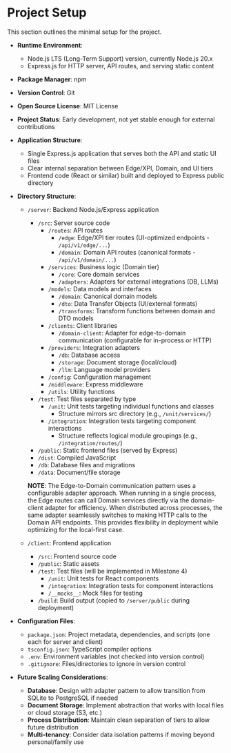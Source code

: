 # Project Setup

This section outlines the minimal setup for the project.

- **Runtime Environment**: 
  - Node.js LTS (Long-Term Support) version, currently Node.js 20.x
  - Express.js for HTTP server, API routes, and serving static content
- **Package Manager**: npm
- **Version Control**: Git
- **Open Source License**: MIT License
- **Project Status**: Early development, not yet stable enough for external contributions

- **Application Structure**: 
  - Single Express.js application that serves both the API and static UI files
  - Clear internal separation between Edge/XPI, Domain, and UI tiers
  - Frontend code (React or similar) built and deployed to Express public directory

- **Directory Structure**:
  - `/server`: Backend Node.js/Express application
    - `/src`: Server source code
      - `/routes`: API routes
        - `/edge`: Edge/XPI tier routes (UI-optimized endpoints - `/api/v1/edge/...`)
        - `/domain`: Domain API routes (canonical formats - `/api/v1/domain/...`) 
      - `/services`: Business logic (Domain tier)
        - `/core`: Core domain services
        - `/adapters`: Adapters for external integrations (DB, LLMs)
      - `/models`: Data models and interfaces
        - `/domain`: Canonical domain models
        - `/dto`: Data Transfer Objects (UI/external formats)
        - `/transforms`: Transform functions between domain and DTO models
      - `/clients`: Client libraries
        - `/domain-client`: Adapter for edge-to-domain communication (configurable for in-process or HTTP)
      - `/providers`: Integration adapters 
        - `/db`: Database access 
        - `/storage`: Document storage (local/cloud) 
        - `/llm`: Language model providers
      - `/config`: Configuration management
      - `/middleware`: Express middleware
      - `/utils`: Utility functions
    - `/test`: Test files separated by type
      - `/unit`: Unit tests targeting individual functions and classes
        - Structure mirrors src directory (e.g., `/unit/services/`)
      - `/integration`: Integration tests targeting component interactions
        - Structure reflects logical module groupings (e.g., `/integration/routes/`)
    - `/public`: Static frontend files (served by Express)
    - `/dist`: Compiled JavaScript
    - `/db`: Database files and migrations
    - `/data`: Document/file storage

    **NOTE**: The Edge-to-Domain communication pattern uses a configurable adapter approach. When running in a single process, the Edge routes can call Domain services directly via the domain-client adapter for efficiency. When distributed across processes, the same adapter seamlessly switches to making HTTP calls to the Domain API endpoints. This provides flexibility in deployment while optimizing for the local-first case.

  - `/client`: Frontend application
    - `/src`: Frontend source code
    - `/public`: Static assets
    - `/test`: Test files (will be implemented in Milestone 4)
      - `/unit`: Unit tests for React components
      - `/integration`: Integration tests for component interactions
      - `/__mocks__`: Mock files for testing
    - `/build`: Build output (copied to `/server/public` during deployment)

- **Configuration Files**:
  - `package.json`: Project metadata, dependencies, and scripts (one each for server and client)
  - `tsconfig.json`: TypeScript compiler options
  - `.env`: Environment variables (not checked into version control)
  - `.gitignore`: Files/directories to ignore in version control
        
- **Future Scaling Considerations**:
  - **Database**: Design with adapter pattern to allow transition from SQLite to PostgreSQL if needed
  - **Document Storage**: Implement abstraction that works with local files or cloud storage (S3, etc.)
  - **Process Distribution**: Maintain clean separation of tiers to allow future distribution
  - **Multi-tenancy**: Consider data isolation patterns if moving beyond personal/family use
